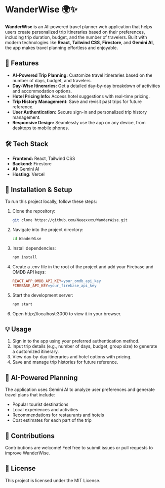 # WanderWise 🌍✨

**WanderWise** is an AI-powered travel planner web application that helps users create personalized trip itineraries based on their preferences, including trip duration, budget, and the number of travelers. Built with modern technologies like **React**, **Tailwind CSS**, **Firestore**, and **Gemini AI**, the app makes travel planning effortless and enjoyable.


## 🎯 Features

- **AI-Powered Trip Planning:** Customize travel itineraries based on the number of days, budget, and travelers.
- **Day-Wise Itineraries:** Get a detailed day-by-day breakdown of activities and accommodation options.
- **Hotel Pricing Info:** Access hotel suggestions with real-time pricing.
- **Trip History Management:** Save and revisit past trips for future reference.
- **User Authentication:** Secure sign-in and personalized trip history management.
- **Responsive Design:** Seamlessly use the app on any device, from desktops to mobile phones.

## 🛠️ Tech Stack

- **Frontend:** React, Tailwind CSS
- **Backend:** Firestore
- **AI:** Gemini AI
- **Hosting:** Vercel


## 📝 Installation & Setup

To run this project locally, follow these steps:

1. Clone the repository:
   ```bash
   git clone https://github.com/Neeexxxx/WanderWise.git
   
2. Navigate into the project directory:
   ```bash
   cd WanderWise
   
3. Install dependencies:

   ```bash
   npm install
   
4. Create a .env file in the root of the project and add your Firebase and OMDB API keys:

   ```makefile
   REACT_APP_OMDB_API_KEY=your_omdb_api_key
   FIREBASE_API_KEY=your_firebase_api_key

5. Start the development server:

   ```bash
   npm start

6. Open http://localhost:3000 to view it in your browser.

   
## 💡 Usage
1. Sign in to the app using your preferred authentication method.
2. Input trip details (e.g., number of days, budget, group size) to generate a customized itinerary.
3. View day-by-day itineraries and hotel options with pricing.
4. Save and manage trip histories for future reference.

## 🤖 AI-Powered Planning
The application uses Gemini AI to analyze user preferences and generate travel plans that include:

- Popular tourist destinations
- Local experiences and activities
- Recommendations for restaurants and hotels
- Cost estimates for each part of the trip

## 🤝 Contributions
Contributions are welcome! Feel free to submit issues or pull requests to improve WanderWise.

## 📄 License
This project is licensed under the MIT License.


